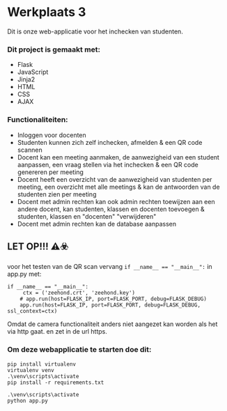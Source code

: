 # Werkplaats 3 
Dit is onze web-applicatie voor het inchecken van studenten.

### Dit project is gemaakt met:
- Flask
- JavaScript
- Jinja2
- HTML
- CSS
- AJAX

### Functionaliteiten:
- Inloggen voor docenten
- Studenten kunnen zich zelf inchecken, afmelden & een QR code scannen
- Docent kan een meeting aanmaken, de aanwezigheid van een student aanpassen, een vraag stellen via het inchecken &
een QR code genereren per meeting
- Docent heeft een overzicht van de aanwezigheid van studenten per meeting, 
een overzicht met alle meetings & kan de antwoorden van de studenten zien per meeting
- Docent met admin rechten kan ook admin rechten toewijzen aan een andere docent, kan studenten, klassen en docenten toevoegen &
studenten, klassen en "docenten" "verwijderen"
- Docent met admin rechten kan de database aanpassen

## LET OP!!! :warning::biohazard:
voor het testen van de QR scan vervang ```if __name__ == "__main__":``` in app.py met:
```
if __name__ == "__main__":
     ctx = ('zeehond.crt', 'zeehond.key')
    # app.run(host=FLASK_IP, port=FLASK_PORT, debug=FLASK_DEBUG)
    app.run(host=FLASK_IP, port=FLASK_PORT, debug=FLASK_DEBUG, ssl_context=ctx)
```
Omdat de camera functionaliteit anders niet aangezet kan worden als het via http gaat.
en zet in de url https.


### Om deze webapplicatie te starten doe dit:
```
pip install virtualenv
virtualenv venv
.\venv\scripts\activate
pip install -r requirements.txt

.\venv\scripts\activate
python app.py
```